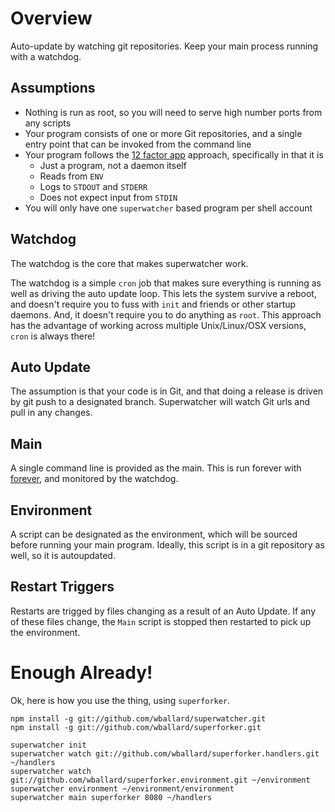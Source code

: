 # Overview #

Auto-update by watching git repositories. Keep your main process
running with a watchdog.

## Assumptions ##

* Nothing is run as root, so you will need to serve high number ports
from any scripts
* Your program consists of one or more Git repositories, and a single
entry point that can be invoked from the command line
* Your program follows the [12 factor app](http://www.12factor.net)
approach, specifically in that it is
  * Just a program, not a daemon itself
  * Reads from `ENV`
  * Logs to `STDOUT` and `STDERR`
  * Does not expect input from `STDIN`
* You will only have one `superwatcher` based program per shell account

## Watchdog ##

The watchdog is the core that makes superwatcher work.

The watchdog is a simple `cron` job that makes sure everything is running
as well as driving the auto update loop. This lets the system survive a
reboot, and doesn't require you to fuss with `init` and friends or other startup
daemons. And, it doesn't require you to do anything as `root`. This
approach has the advantage of working across multiple Unix/Linux/OSX
versions, `cron` is always there!

## Auto Update ##

The assumption is that your code is in Git, and that doing a release is
driven by git push to a designated branch. Superwatcher will watch Git
urls and pull in any changes.

## Main ##

A single command line is provided as the main. This is run forever with
[forever](https://github.com/nodejitsu/forever), and monitored by the
watchdog.

## Environment ##

A script can be designated as the environment, which will be sourced
before running your main program. Ideally, this script is in a git
repository as well, so it is autoupdated.

## Restart Triggers ##

Restarts are trigged by files changing as a result of an Auto Update.
If any of these files change, the `Main` script is stopped then
restarted to pick up the environment.

# Enough Already! #

Ok, here is how you use the thing, using `superforker`.

```
npm install -g git://github.com/wballard/superwatcher.git 
npm install -g git://github.com/wballard/superforker.git 

superwatcher init
superwatcher watch git://github.com/wballard/superforker.handlers.git ~/handlers
superwatcher watch git://github.com/wballard/superforker.environment.git ~/environment
superwatcher environment ~/environment/environment
superwatcher main superforker 8080 ~/handlers

```
